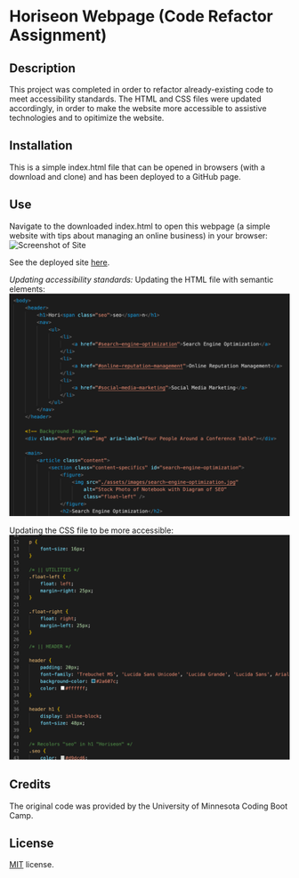 # Horiseon Webpage (Code Refactor Assignment)

## Description

This project was completed in order to refactor already-existing code to meet accessibility standards. The HTML and CSS files were updated accordingly, in order to make the website more accessible to assistive technologies and to opitimize the website. 

## Installation

This is a simple index.html file that can be opened in browsers (with a download and clone) and has been deployed to a GitHub page. 

## Use

Navigate to the downloaded index.html to open this webpage (a simple website with tips about managing an online business) in your browser:
  ![Screenshot of Site](assets/images/Horiseon.png)
  
  See the deployed site [here](https://msteblu.github.io/horiseon_refactor/).
  
*Updating accessibility standards:*
Updating the HTML file with semantic elements: 
  <img src="assets/images/html.png" width="550px">
 
Updating the CSS file to be more accessible: 
  <img src="assets/images/css.png" width="550px">
 
  
## Credits

The original code was provided by the University of Minnesota Coding Boot Camp. 

## License

[MIT](https://github.com/microsoft/vscode/blob/main/LICENSE.txt) license. 
